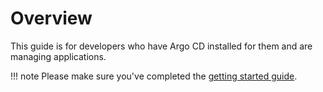 # Overview

This guide is for developers who have Argo CD installed for them and are managing applications.

!!! note
    Please make sure you've completed the [getting started guide](../getting_started.md). 